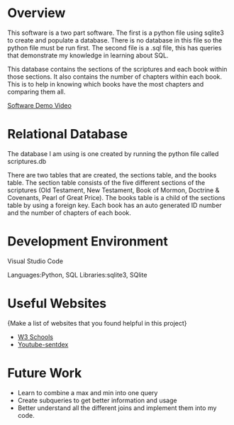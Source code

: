 # Overview


This software is a two part software. The first is a python file using sqlite3 to create and populate a database. There is no database in this file so the python file must be run first. The second file is a .sql file, this has queries that demonstrate my knowledge in learning about SQL.

This database contains the sections of the scriptures and each book within those sections. It also contains the number of chapters within each book. This is to help in knowing which books have the most chapters and comparing them all.


[Software Demo Video]([http://youtube.link.goes.here](https://youtu.be/DJrvk6VN49Y))

# Relational Database

The database I am using is one created by running the python file called scriptures.db

There are two tables that are created, the sections table, and the books table. The section table consists of the five different sections of the scriptures (Old Testament, New Testament, Book of Mormon, Doctrine & Covenants, Pearl of Great Price). The books table is a child of the sections table by using a foreign key. Each book has an auto generated ID number and the number of chapters of each book.

# Development Environment

Visual Studio Code

Languages:Python, SQL
Libraries:sqlite3, SQlite

# Useful Websites

{Make a list of websites that you found helpful in this project}

- [W3 Schools](https://www.w3schools.com/sql/)
- [Youtube-sentdex](https://www.youtube.com/watch?v=NCc5r7Wr7gg)

# Future Work


- Learn to combine a max and min into one query
- Create subqueries to get better information and usage
- Better understand all the different joins and implement them into my code.
